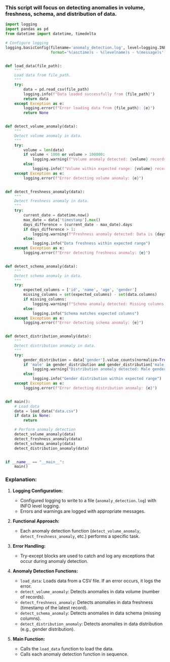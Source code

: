 ### This script will focus on detecting anomalies in volume, freshness, schema, and distribution of data.

```python
import logging
import pandas as pd
from datetime import datetime, timedelta

# Configure logging
logging.basicConfig(filename='anomaly_detection.log', level=logging.INFO,
                    format='%(asctime)s - %(levelname)s - %(message)s')


def load_data(file_path):
    """
    Load data from file_path.
    """
    try:
        data = pd.read_csv(file_path)
        logging.info(f"Data loaded successfully from {file_path}")
        return data
    except Exception as e:
        logging.error(f"Error loading data from {file_path}: {e}")
        return None


def detect_volume_anomaly(data):
    """
    Detect volume anomaly in data.
    """
    try:
        volume = len(data)
        if volume < 1000 or volume > 100000:
            logging.warning(f"Volume anomaly detected: {volume} records")
        else:
            logging.info(f"Volume within expected range: {volume} records")
    except Exception as e:
        logging.error(f"Error detecting volume anomaly: {e}")


def detect_freshness_anomaly(data):
    """
    Detect freshness anomaly in data.
    """
    try:
        current_date = datetime.now()
        max_date = data['timestamp'].max()
        days_difference = (current_date - max_date).days
        if days_difference > 1:
            logging.warning(f"Freshness anomaly detected: Data is {days_difference} days old")
        else:
            logging.info("Data freshness within expected range")
    except Exception as e:
        logging.error(f"Error detecting freshness anomaly: {e}")


def detect_schema_anomaly(data):
    """
    Detect schema anomaly in data.
    """
    try:
        expected_columns = ['id', 'name', 'age', 'gender']
        missing_columns = set(expected_columns) - set(data.columns)
        if missing_columns:
            logging.warning(f"Schema anomaly detected: Missing columns - {missing_columns}")
        else:
            logging.info("Schema matches expected columns")
    except Exception as e:
        logging.error(f"Error detecting schema anomaly: {e}")


def detect_distribution_anomaly(data):
    """
    Detect distribution anomaly in data.
    """
    try:
        gender_distribution = data['gender'].value_counts(normalize=True)
        if 'male' in gender_distribution and gender_distribution['male'] < 0.4:
            logging.warning("Distribution anomaly detected: Male gender ratio is low")
        else:
            logging.info("Gender distribution within expected range")
    except Exception as e:
        logging.error(f"Error detecting distribution anomaly: {e}")


def main():
    # Load data
    data = load_data("data.csv")
    if data is None:
        return

    # Perform anomaly detection
    detect_volume_anomaly(data)
    detect_freshness_anomaly(data)
    detect_schema_anomaly(data)
    detect_distribution_anomaly(data)


if __name__ == "__main__":
    main()
```

### Explanation:

1. **Logging Configuration:**
   - Configured logging to write to a file (`anomaly_detection.log`) with INFO level logging.
   - Errors and warnings are logged with appropriate messages.

2. **Functional Approach:**
   - Each anomaly detection function (`detect_volume_anomaly`, `detect_freshness_anomaly`, etc.) performs a specific task.

3. **Error Handling:**
   - Try-except blocks are used to catch and log any exceptions that occur during anomaly detection.

4. **Anomaly Detection Functions:**
   - `load_data`: Loads data from a CSV file. If an error occurs, it logs the error.
   - `detect_volume_anomaly`: Detects anomalies in data volume (number of records).
   - `detect_freshness_anomaly`: Detects anomalies in data freshness (timestamp of the latest record).
   - `detect_schema_anomaly`: Detects anomalies in data schema (missing columns).
   - `detect_distribution_anomaly`: Detects anomalies in data distribution (e.g., gender distribution).

5. **Main Function:**
   - Calls the `load_data` function to load the data.
   - Calls each anomaly detection function in sequence.
